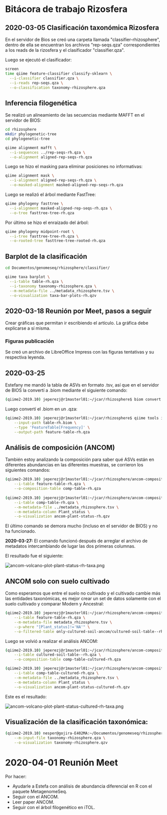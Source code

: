 # Bitácora de trabajo Rizosfera

## 2020-03-05 Clasificación taxonómica Rizosfera

En el servidor de Bios se creó una carpeta llamada "classifier-rhizosphere", dentro de ella se encuentran los archivos "rep-seqs.qza" correspondientes a los reads de la rizosfera y el clasificador "classifier.qza".

Luego se ejecutó el clasificador:

```sh
screen
time qiime feature-classifier classify-sklearn \
  --i-classifier classifier.qza \
  --i-reads rep-seqs.qza \
  --o-classification taxonomy-rhizosphere.qza
```

## Inferencia filogenética

Se realizó un alineamiento de las secuencias mediante MAFFT en el servidor de BIOS:

```bash
cd rhizosphere
mkdir phylogenetic-tree
cd phylogenetic-tree

qiime alignment mafft \
  --i-sequences ../rep-seqs-rh.qza \
  --o-alignment aligned-rep-seqs-rh.qza
```
  
Luego se hizo el masking para eliminar posiciones no informativas:

```bash
qiime alignment mask \
  --i-alignment aligned-rep-seqs-rh.qza \
  --o-masked-alignment masked-aligned-rep-seqs-rh.qza
```
  
Luego se realizó el árbol mediante FastTree:

```bash
qiime phylogeny fasttree \
  --i-alignment masked-aligned-rep-seqs-rh.qza \
  --o-tree fasttree-tree-rh.qza
```
  
Por último se hizo el enraizado del árbol:

```bash
qiime phylogeny midpoint-root \
  --i-tree fasttree-tree-rh.qza \
  --o-rooted-tree fasttree-tree-rooted-rh.qza
```
  
## Barplot de la clasificación



```bash
cd Documentos/genomeseq/rhizosphere/classifier/

qiime taxa barplot \
  --i-table table-rh.qza \
  --i-taxonomy taxonomy-rhizosphere.qza \
  --m-metadata-file ../metadata_rhizosphere.tsv \
  --o-visualization taxa-bar-plots-rh.qzv
```
## 2020-03-18 Reunión por Meet, pasos a seguir

Crear gráficas que permitan ir escribiendo el artículo. La gráfica debe explicarse a sí misma.

### Figuras publicación

Se creó un archivo de LibreOffice Impress con las figuras tentativas y su respectiva leyenda.

## 2020-03-25

Estefany me mandó la tabla de ASVs en formato .tsv, así que en el servidor de BIOS la convertí a .biom mediante el siguiente comando:

```bash
(qiime2-2019.10) jeperezj@r1masterl01:~/jcar/rhizosphere$ biom convert -i rhizosphere_asv.tsv -o table-rh.biom --to-hdf5
```

Luego convertí el .biom en un .qza:
```bash
(qiime2-2019.10) jeperezj@r1masterl01:~/jcar/rhizosphere$ qiime tools import \
    --input-path table-rh.biom \
    --type 'FeatureTable[Frequency]' \
    --output-path feature-table-rh.qza
```
    

## Análisis de composición (ANCOM)

También estoy analizando la composición para saber qué ASVs están en diferentes abundancias en las diferentes muestras, se corrieron los siguientes comandos:

```bash
(qiime2-2019.10) jeperezj@r1masterl01:~/jcar/rhizosphere/ancom-composition-analysis$ qiime composition add-pseudocount \
    --i-table feature-table-rh.qza \
    --o-composition-table comp-table-rh.qza
    
(qiime2-2019.10) jeperezj@r1masterl01:~/jcar/rhizosphere/ancom-composition-analysis$ time qiime composition ancom \
    --i-table comp-table-rh.qza \
    --m-metadata-file ../metadata_rhizosphere.tsv \
    --m-metadata-column Plant_status \
    --o-visualization ancom-plant-status-rh.qzv
```

El último comando se demora mucho (incluso en el servidor de BIOS) y no ha funcionado.

**2020-03-27:** El comando funcionó después de arreglar el archivo de metadatos intercambiando de lugar las dos primeras columnas.

El resultado fue el siguiente:

![ancom-volcano-plot-plant-status-rh-taxa.png](attachment:ancom-volcano-plot-plant-status-rh-taxa.png)

## ANCOM solo con suelo cultivado

Como esperamos que entre el suelo no cultivado y el cultivado cambie más las entidades taxonómicas, es mejor crear un set de datos solamente con el suelo cultivado y comparar Modern y Ancestral:

```bash
(qiime2-2019.10) jeperezj@r1masterl01:~/jcar/rhizosphere/ancom-composition-analysis$ qiime feature-table filter-samples \
    --i-table feature-table-rh.qza \
    --m-metadata-file metadata_rhizosphere.tsv \
    --p-where "[Plant_status]!='NA'" \
    --o-filtered-table only-cultured-soil-ancom/cultured-soil-table--rh.qza

```

Luego se volvió a realizar el análisis ANCOM:

```bash
(qiime2-2019.10) jeperezj@r1masterl01:~/jcar/rhizosphere/ancom-composition-analysis/only-cultured-soil-ancom$ qiime composition add-pseudocount \
    --i-table cultured-soil-table--rh.qza \
    --o-composition-table comp-table-cultured-rh.qza

(qiime2-2019.10) jeperezj@r1masterl01:~/jcar/rhizosphere/ancom-composition-analysis/only-cultured-soil-ancom$ time qiime composition ancom \
    --i-table comp-table-cultured-rh.qza \
    --m-metadata-file ../metadata_rhizosphere.tsv \
    --m-metadata-column Plant_status \
    --o-visualization ancom-plant-status-cultured-rh.qzv
```
Este es el resultado:

![ancom-volcano-plot-plant-status-cultured-rh-taxa.png](attachment:ancom-volcano-plot-plant-status-cultured-rh-taxa.png)

## Visualización de la clasificación taxonómica:

```bash
(qiime2-2019.10) nesper@gojira-E402MA:~/Documentos/genomeseq/rhizosphere/classifier$ qiime metadata tabulate \
    --m-input-file taxonomy-rhizosphere.qza \
    --o-visualization taxonomy-rhizosphere.qzv
```

# 2020-04-01 Reunión Meet

Por hacer:
- Ayudarle a Estefa con análisis de abundancia diferencial en R con el paquete MetagenomeSeq.
- Seguir con el ANCOM.
- Leer paper ANCOM.
- Seguir con el árbol filogenético en iTOL.